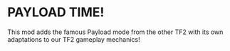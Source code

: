 # PAYLOAD TIME!

This mod adds the famous Payload mode from the other TF2 with its own adaptations to our TF2 gameplay mechanics!